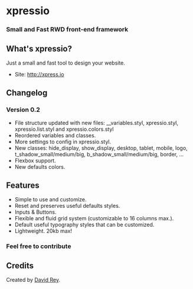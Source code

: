 # xpressio
### Small and Fast RWD front-end framework

## What's xpressio?
Just a small and fast tool to design your website.

+ Site: http://xpress.io

## Changelog

### Version 0.2

+ File structure updated with new files: __variables.styl, xpressio.styl, xpressio.list.styl and xpressio.colors.styl
+ Reordered variables and classes.
+ More settings to config in xpressio.styl.
+ New classes: hide_display, show_display, desktop, tablet, mobile, logo, t_shadow_small/medium/big, b_shadow_small/medium/big, border, ...
+ Flexbox support.
+ New defaults colors.

## Features

+ Simple to use and customize.
+ Reset and preserves useful defaults styles.
+ Inputs & Buttons.
+ Flexible and fluid grid system (customizable to 16 columns max.).
+ Default useful typography styles that can be customized.
+ Lightweight. 20kb max!

### Feel free to contribute

## Credits
Created by [David Rey](http://twitter.com/dreyacosta).